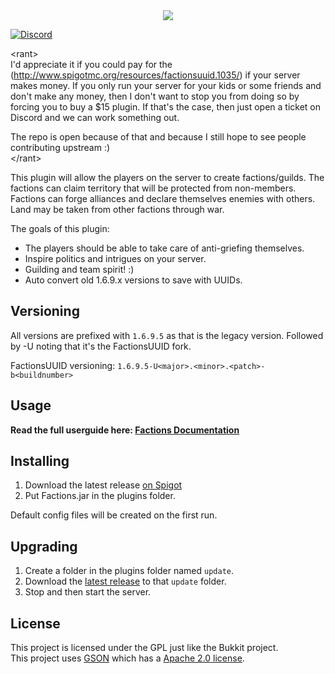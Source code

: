 <center>
  <a href="https://www.spigotmc.org/resources/factionsuuid.1035/"><img src="https://i.imgur.com/3PCF7tz.png"></a>
</center>

[![Discord](https://imgur.com/MFRRBn4.png)](https://discord.gg/FfAz3eE)

&lt;rant&gt;  
I'd appreciate it if you could pay for the (http://www.spigotmc.org/resources/factionsuuid.1035/) if your 
server makes money. If you only run your server for your kids or some friends and don't make any money, 
then I don't want to stop you from doing so by forcing you to buy a $15 plugin. If that's the case, 
then just open a ticket on Discord and we can work something out.

The repo is open because of that and because I still hope to see people contributing upstream :)  
&lt;/rant&gt;

This plugin will allow the players on the server to create factions/guilds. The factions can claim territory 
that will be protected from non-members. Factions can forge alliances and declare themselves enemies with others. 
Land may be taken from other factions through war.

The goals of this plugin:

 * The players should be able to take care of anti-griefing themselves.
 * Inspire politics and intrigues on your server.
 * Guilding and team spirit! :)
 * Auto convert old 1.6.9.x versions to save with UUIDs.

Versioning
----------
All versions are prefixed with `1.6.9.5` as that is the legacy version.
Followed by -U noting that it's the FactionsUUID fork.

FactionsUUID versioning: `1.6.9.5-U<major>.<minor>.<patch>-b<buildnumber>`

Usage
---------
<b>Read the full userguide here: [Factions Documentation](https://factions.support)</b>

Installing
----------
1. Download the latest release [on Spigot](https://www.spigotmc.org/resources/factionsuuid.1035/)
1. Put Factions.jar in the plugins folder.

Default config files will be created on the first run.

Upgrading
---------

1. Create a folder in the plugins folder named `update`.
2. Download the [latest release](https://www.spigotmc.org/resources/factionsuuid.1035/) to that `update` folder.
3. Stop and then start the server.

License
----------
This project is licensed under the GPL just like the Bukkit project.<br>
This project uses [GSON](http://code.google.com/p/google-gson/) which has a [Apache 2.0 license](http://www.apache.org/licenses/LICENSE-2.0 ).

